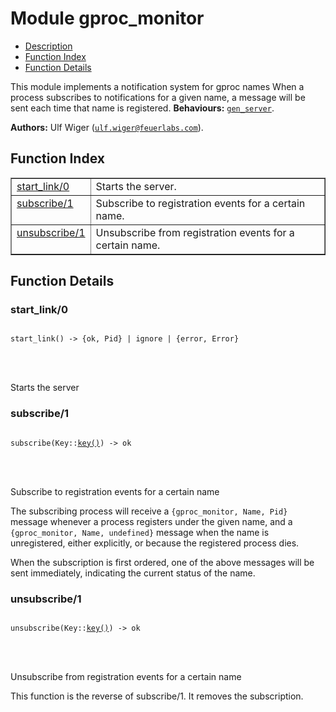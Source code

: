 

# Module gproc_monitor #
* [Description](#description)
* [Function Index](#index)
* [Function Details](#functions)



This module implements a notification system for gproc names
When a process subscribes to notifications for a given name, a message
will be sent each time that name is registered.
__Behaviours:__ [`gen_server`](gen_server.md).

__Authors:__ Ulf Wiger ([`ulf.wiger@feuerlabs.com`](mailto:ulf.wiger@feuerlabs.com)).
<a name="index"></a>

## Function Index ##


<table width="100%" border="1" cellspacing="0" cellpadding="2" summary="function index"><tr><td valign="top"><a href="#start_link-0">start_link/0</a></td><td>
Starts the server.</td></tr><tr><td valign="top"><a href="#subscribe-1">subscribe/1</a></td><td>
Subscribe to registration events for a certain name.</td></tr><tr><td valign="top"><a href="#unsubscribe-1">unsubscribe/1</a></td><td>
Unsubscribe from registration events for a certain name.</td></tr></table>


<a name="functions"></a>

## Function Details ##

<a name="start_link-0"></a>

### start_link/0 ###


<pre><code>
start_link() -&gt; {ok, Pid} | ignore | {error, Error}
</code></pre>

<br></br>



Starts the server

<a name="subscribe-1"></a>

### subscribe/1 ###


<pre><code>
subscribe(Key::<a href="#type-key">key()</a>) -&gt; ok
</code></pre>

<br></br>




Subscribe to registration events for a certain name



The subscribing process will receive a `{gproc_monitor, Name, Pid}` message
whenever a process registers under the given name, and a
`{gproc_monitor, Name, undefined}` message when the name is unregistered,
either explicitly, or because the registered process dies.


When the subscription is first ordered, one of the above messages will be
sent immediately, indicating the current status of the name.
<a name="unsubscribe-1"></a>

### unsubscribe/1 ###


<pre><code>
unsubscribe(Key::<a href="#type-key">key()</a>) -&gt; ok
</code></pre>

<br></br>




Unsubscribe from registration events for a certain name


This function is the reverse of subscribe/1. It removes the subscription.
